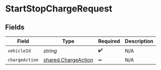 # StartStopChargeRequest


## Fields

| Field                                                             | Type                                                              | Required                                                          | Description                                                       |
| ----------------------------------------------------------------- | ----------------------------------------------------------------- | ----------------------------------------------------------------- | ----------------------------------------------------------------- |
| `vehicleId`                                                       | *string*                                                          | :heavy_check_mark:                                                | N/A                                                               |
| `chargeAction`                                                    | [shared.ChargeAction](../../../sdk/models/shared/chargeaction.md) | :heavy_minus_sign:                                                | N/A                                                               |